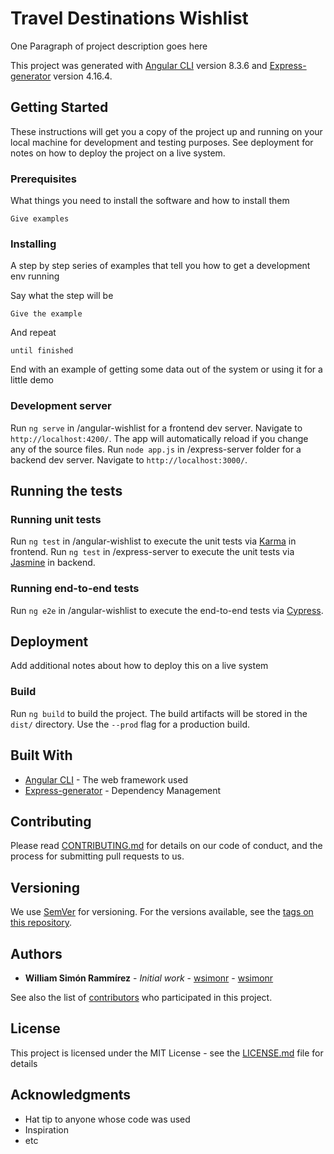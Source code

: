 # Travel Destinations Wishlist

One Paragraph of project description goes here

This project was generated with [Angular CLI](https://github.com/angular/angular-cli) version 8.3.6 and [Express-generator](https://github.com/expressjs/generator) version 4.16.4.

## Getting Started

These instructions will get you a copy of the project up and running on your local machine for development and testing purposes. See deployment for notes on how to deploy the project on a live system.

### Prerequisites

What things you need to install the software and how to install them

```
Give examples
```

### Installing

A step by step series of examples that tell you how to get a development env running

Say what the step will be

```
Give the example
```

And repeat

```
until finished
```

End with an example of getting some data out of the system or using it for a little demo

### Development server

Run `ng serve` in /angular-wishlist for a frontend dev server. Navigate to `http://localhost:4200/`. The app will automatically reload if you change any of the source files.
Run `node app.js` in /express-server folder for a backend dev server. Navigate to `http://localhost:3000/`.


## Running the tests

### Running unit tests

Run `ng test` in /angular-wishlist to execute the unit tests via [Karma](https://karma-runner.github.io) in frontend.
Run `ng test` in /express-server to execute the unit tests via [Jasmine](https://jasmine.github.io/) in backend.

### Running end-to-end tests

Run `ng e2e` in /angular-wishlist to execute the end-to-end tests via [Cypress](https://www.cypress.io).

## Deployment

Add additional notes about how to deploy this on a live system

### Build

Run `ng build` to build the project. The build artifacts will be stored in the `dist/` directory. Use the `--prod` flag for a production build.

## Built With

* [Angular CLI](https://github.com/angular/angular-cli) - The web framework used
* [Express-generator](https://github.com/expressjs/generator) - Dependency Management

## Contributing

Please read [CONTRIBUTING.md](https://gist.github.com/wsimonr/xxxxxx) for details on our code of conduct, and the process for submitting pull requests to us.

## Versioning

We use [SemVer](http://semver.org/) for versioning. For the versions available, see the [tags on this repository](https://github.com/your/project/tags). 

## Authors

* **William Simón Rammírez** - *Initial work* - [wsimonr](https://gitlab.com/wsimonr/) - [wsimonr](https://github.com/wsimonr/)

See also the list of [contributors](https://github.com/your/project/contributors) who participated in this project.

## License

This project is licensed under the MIT License - see the [LICENSE.md](LICENSE.md) file for details

## Acknowledgments

* Hat tip to anyone whose code was used
* Inspiration
* etc



